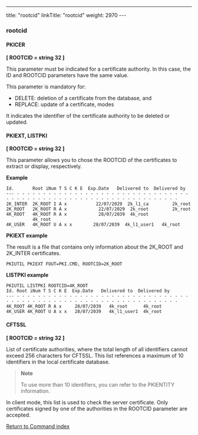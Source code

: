 ---
title: "rootcid"
linkTitle: "rootcid"
weight: 2970
--- <span id="rootcid"></span>

### rootcid

#### PKICER  

****[ ROOTCID = string 32 ]****

This parameter must be indicated for a certificate authority.
In this case, the ID and ROOTCID parameters have the same value.

This parameter is mandatory for:

- DELETE: deletion of a certificate
    from the database, and
- REPLACE: update of a certificate, modes

It indicates
the identifier of the certificate authority to be deleted or updated.

#### PKIEXT, LISTPKI

****[ ROOTCID = string 32 ]****

This parameter allows you to chose the ROOTCID of the certificates to extract or display, respectively.

****Example****

```
Id.       Root iNum T S C K E  Exp.Date   Delivered to  Delivered by
--- - - - - - - - - - - - - - - - - - - - - - - - - - - - - - - - - - - - - - - - - - - - - - - - - - - - - - - - - - - - - - - - - - - 2K_INTER  2K_ROOT I A x           22/07/2029  2k_l1_ca         2k_root
2K_ROOT   2K_ROOT R A x            22/07/2029  2k_root         2k_root
4K_ROOT   4K_ROOT R A x            28/07/2039  4k_root           4k_root
4K_USER   4K_ROOT U A x x        28/07/2039  4k_l1_user1   4k_root
```

****PKIEXT example****

The result is a file that contains only information about the 2K_ROOT and 2K_INTER certificates.

```
PKIUTIL PKIEXT FOUT=PKI.CMD, ROOTCID=2K_ROOT
```

****LISTPKI example****

```
PKIUTIL LISTPKI ROOTCID=4K_ROOT
Id. Root iNum T S C K E  Exp.Date   Delivered to  Delivered by
--- - - - - - - - - - - - - - - - - - - - - - - - - - - - - - - - - - - - - - - - - - - - - - - - - - - - - - - - - - - - - - - - - - - 4K_ROOT 4K_ROOT R A x     28/07/2039   4k_root      4k_root
4K_USER 4K_ROOT U A x x   28/07/2039   4k_l1_user1  4k_root
```

#### CFTSSL

****[ ROOTCID = string 32 ]****

List of certificate authorities, where the total length of all identifiers cannot exceed 256 characters for CFTSSL. This list references a maximum of 10 identifiers in the local certificate database.

> **Note**
>
> To use more than 10 identifiers, you can refer to the PKIENTITY information.

In client mode, this list is used to check the server
certificate. Only certificates signed by one of the authorities in the
ROOTCID parameter are accepted.

[Return to Command index](../../)
